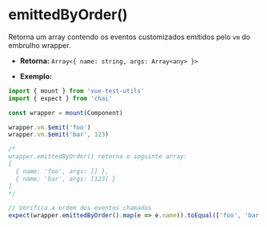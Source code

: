 # emittedByOrder()

Retorna um array contendo os eventos customizados emitidos pelo `vm` do embrulho wrapper.

- **Retorna:** `Array<{ name: string, args: Array<any> }>`

- **Exemplo:**

```js
import { mount } from 'vue-test-utils'
import { expect } from 'chai'

const wrapper = mount(Component)

wrapper.vm.$emit('foo')
wrapper.vm.$emit('bar', 123)

/*
wrapper.emittedByOrder() retorna o seguinte array:
[
  { name: 'foo', args: [] },
  { name: 'bar', args: [123] }
]
*/

// Verifica a ordem dos eventos chamados
expect(wrapper.emittedByOrder().map(e => e.name)).toEqual(['foo', 'bar'])
```
